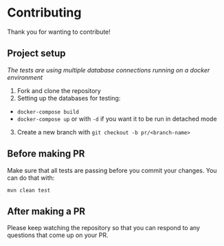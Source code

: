 # Contributing

Thank you for wanting to contribute!

## Project setup

_The tests are using multiple database connections running on a docker
environment_

1. Fork and clone the repository
2. Setting up the databases for testing:

- `docker-compose build`
- `docker-compose up` or with `-d` if you want it to be run in detached mode

3. Create a new branch with `git checkout -b pr/<branch-name>`

## Before making PR

Make sure that all tests are passing before you commit your changes. You can do
that with:

`mvn clean test`

## After making a PR

Please keep watching the repository so that you can respond to any questions
that come up on your PR.
